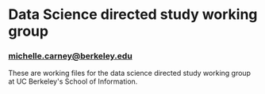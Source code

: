 # Data Science directed study working group
### michelle.carney@berkeley.edu 

These are working files for the data science directed study working group at UC Berkeley's School of Information.
